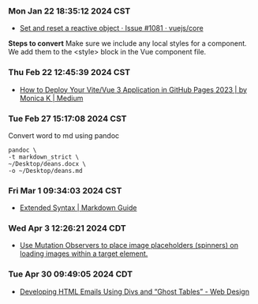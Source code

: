 ### Mon Jan 22 18:35:12 2024 CST
* [Set and reset a reactive object · Issue #1081 · vuejs/core](https://github.com/vuejs/core/issues/1081#issuecomment-621385050)

**Steps to convert**
Make sure we include any local styles for a component. We add them to the &lt;style&gt; block in the Vue component file.

### Thu Feb 22 12:45:39 2024 CST
* [How to Deploy Your Vite/Vue 3 Application in GitHub Pages 2023 | by Monica K | Medium](https://mkay11.medium.com/how-to-deploy-your-vite-vue-3-application-in-github-pages-2023-2b842f50576a)

### Tue Feb 27 15:17:08 2024 CST
Convert word to md using pandoc
```
pandoc \
-t markdown_strict \
~/Desktop/deans.docx \
-o ~/Desktop/deans.md
```

### Fri Mar  1 09:34:03 2024 CST
* [Extended Syntax | Markdown Guide](https://www.markdownguide.org/extended-syntax/#heading-ids)

### Wed Apr  3 12:26:21 2024 CDT
* [Use Mutation Observers to place image placeholders (spinners) on loading images within a target element.](https://gist.github.com/fritzy/8700093)

### Tue Apr 30 09:49:05 2024 CDT
* [Developing HTML Emails Using Divs and “Ghost Tables” - Web Design](https://elements.envato.com/learn/developing-html-emails-using-divs-and-ghost-tables)
